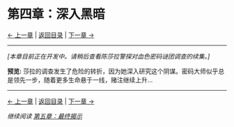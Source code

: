# 第四章：深入黑暗

[← 上一章](chapter03.md) | [返回目录](../index.md) | [下一章 →](chapter05.md)

---

*[本章目前正在开发中。请稍后查看陈莎拉警探对血色密码谜团调查的续集。]*

**预览:**
莎拉的调查发生了危险的转折，因为她深入研究这个阴谋。密码大师似乎总是领先一步，随着更多生命悬于一线，赌注继续上升...

---

[← 上一章](chapter03.md) | [返回目录](../index.md) | [下一章 →](chapter05.md)

*继续阅读 [第五章：最终揭示](chapter05.md)*